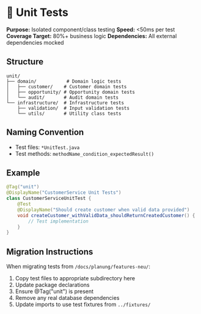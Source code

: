 # 🔶 Unit Tests

**Purpose:** Isolated component/class testing
**Speed:** <50ms per test
**Coverage Target:** 80%+ business logic
**Dependencies:** All external dependencies mocked

## Structure

```
unit/
├── domain/           # Domain logic tests
│   ├── customer/    # Customer domain tests
│   ├── opportunity/ # Opportunity domain tests
│   └── audit/       # Audit domain tests
└── infrastructure/  # Infrastructure tests
    ├── validation/  # Input validation tests
    └── utils/       # Utility class tests
```

## Naming Convention

- Test files: `*UnitTest.java`
- Test methods: `methodName_condition_expectedResult()`

## Example

```java
@Tag("unit")
@DisplayName("CustomerService Unit Tests")
class CustomerServiceUnitTest {
    @Test
    @DisplayName("Should create customer when valid data provided")
    void createCustomer_withValidData_shouldReturnCreatedCustomer() {
        // Test implementation
    }
}
```

## Migration Instructions

When migrating tests from `/docs/planung/features-neu/`:
1. Copy test files to appropriate subdirectory here
2. Update package declarations
3. Ensure @Tag("unit") is present
4. Remove any real database dependencies
5. Update imports to use test fixtures from `../fixtures/`